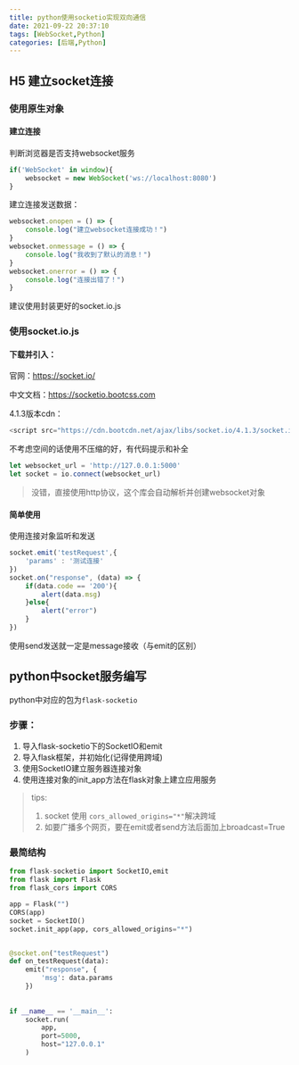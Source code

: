 ```yaml
---
title: python使用socketio实现双向通信
date: 2021-09-22 20:37:10
tags: [WebSocket,Python]
categories: [后端,Python]
---
```


## H5 建立socket连接

### 使用原生对象


#### 建立连接

判断浏览器是否支持websocket服务

```js
if('WebSocket' in window){
    websocket = new WebSocket('ws://localhost:8080')
}
```

建立连接发送数据：

```js
websocket.onopen = () => {
    console.log("建立websocket连接成功！")
}
websocket.onmessage = () => {
    console.log("我收到了默认的消息！")
}
websocket.onerror = () => {
    console.log("连接出错了！")
}
```
建议使用封装更好的socket.io.js

### 使用socket.io.js

#### 下载并引入：

官网：https://socket.io/

中文文档：https://socketio.bootcss.com

4.1.3版本cdn：

```javascript
<script src="https://cdn.bootcdn.net/ajax/libs/socket.io/4.1.3/socket.io.min.js"></script>
```

不考虑空间的话使用不压缩的好，有代码提示和补全


```javascript
let websocket_url = 'http://127.0.0.1:5000'  
let socket = io.connect(websocket_url)
```
> 没错，直接使用http协议，这个库会自动解析并创建websocket对象

#### 简单使用
使用连接对象监听和发送

```js
socket.emit('testRequest',{
	'params' : '测试连接'
})
socket.on("response", (data) => {
	if(data.code == '200'){
		alert(data.msg)
	}else{
		alert("error")
	}
})
```

使用send发送就一定是message接收（与emit的区别）

## python中socket服务编写

python中对应的包为`flask-socketio`

### 步骤：

1. 导入flask-socketio下的SocketIO和emit
2. 导入flask框架，并初始化(记得使用跨域)
3. 使用SocketIO建立服务器连接对象
4. 使用连接对象的init_app方法在flask对象上建立应用服务

> tips:
>
> 1. socket 使用 `cors_allowed_origins="*"`解决跨域
> 2. 如要广播多个网页，要在emit或者send方法后面加上broadcast=True

### 最简结构

```python
from flask-socketio import SocketIO,emit
from flask import Flask
from flask_cors import CORS

app = Flask("")
CORS(app)
socket = SocketIO()
socket.init_app(app, cors_allowed_origins="*")


@socket.on("testRequest")
def on_testRequest(data):
    emit("response", {
        'msg': data.params
    })
    
    
if __name__ == '__main__':
    socket.run(
        app,
        port=5000,
        host="127.0.0.1"
    )
```
